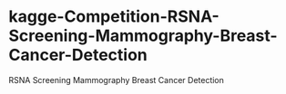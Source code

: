 # kagge-Competition-RSNA-Screening-Mammography-Breast-Cancer-Detection
RSNA Screening Mammography Breast Cancer Detection
